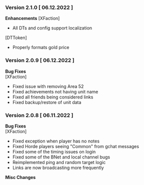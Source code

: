 ### Version 2.1.0 [ 06.12.2022 ]

**Enhancements**
[XFaction]
- All DTs and config support localization

[DTToken]
- Properly formats gold price

### Version 2.0.9 [ 06.12.2022 ]

**Bug Fixes**  
[XFaction] 
- Fixed issue with removing Area 52
- Fixed achievements not having unit name
- Fixed all friends being considered links
- Fixed backup/restore of unit data

### Version 2.0.8 [ 06.11.2022 ]

**Bug Fixes**  
[XFaction] 
- Fixed exception when player has no notes
- Fixed Horde players seeing "Common" from gchat messages
- Fixed some of the timing issues on login
- Fixed some of the BNet and local channel bugs
- Reimplemented ping and random target logic
- Links are now broadcasting more frequently

**Misc Changes** 
